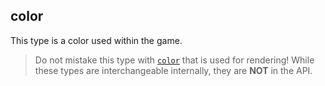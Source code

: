## color

This type is a color used within the game.

> Do not mistake this type with [`color`](https://lua.fatality.win/rcolor.html "This type is the color used within the rendering system.") that is used for rendering! While these types are interchangeable internally, they are **NOT** in the API.